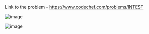 Link to the problem - https://www.codechef.com/problems/INTEST


![image](https://github.com/Haleshot/Competitive-Programming/assets/57552973/119ed9a0-bd47-4a36-9c32-a8190410cab1)



![image](https://github.com/Haleshot/Competitive-Programming/assets/57552973/e2dedcb2-ae37-4aae-9167-7649331092b2)
